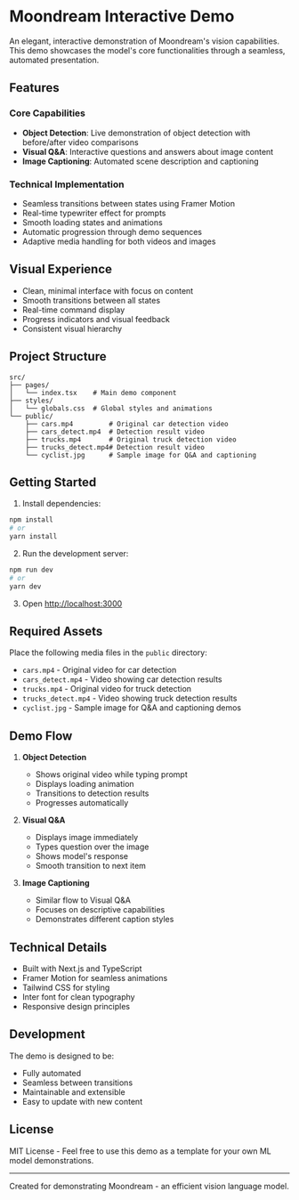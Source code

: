 # Moondream Interactive Demo

An elegant, interactive demonstration of Moondream's vision capabilities. This demo showcases the model's core functionalities through a seamless, automated presentation.

## Features

### Core Capabilities
- **Object Detection**: Live demonstration of object detection with before/after video comparisons
- **Visual Q&A**: Interactive questions and answers about image content
- **Image Captioning**: Automated scene description and captioning

### Technical Implementation
- Seamless transitions between states using Framer Motion
- Real-time typewriter effect for prompts
- Smooth loading states and animations
- Automatic progression through demo sequences
- Adaptive media handling for both videos and images

## Visual Experience

- Clean, minimal interface with focus on content
- Smooth transitions between all states
- Real-time command display
- Progress indicators and visual feedback
- Consistent visual hierarchy

## Project Structure

```
src/
├── pages/
│   └── index.tsx    # Main demo component
├── styles/
│   └── globals.css  # Global styles and animations
└── public/
    ├── cars.mp4         # Original car detection video
    ├── cars_detect.mp4  # Detection result video
    ├── trucks.mp4       # Original truck detection video
    ├── trucks_detect.mp4# Detection result video
    └── cyclist.jpg      # Sample image for Q&A and captioning
```

## Getting Started

1. Install dependencies:
```bash
npm install
# or
yarn install
```

2. Run the development server:
```bash
npm run dev
# or
yarn dev
```

3. Open [http://localhost:3000](http://localhost:3000)

## Required Assets

Place the following media files in the `public` directory:
- `cars.mp4` - Original video for car detection
- `cars_detect.mp4` - Video showing car detection results
- `trucks.mp4` - Original video for truck detection
- `trucks_detect.mp4` - Video showing truck detection results
- `cyclist.jpg` - Sample image for Q&A and captioning demos

## Demo Flow

1. **Object Detection**
   - Shows original video while typing prompt
   - Displays loading animation
   - Transitions to detection results
   - Progresses automatically

2. **Visual Q&A**
   - Displays image immediately
   - Types question over the image
   - Shows model's response
   - Smooth transition to next item

3. **Image Captioning**
   - Similar flow to Visual Q&A
   - Focuses on descriptive capabilities
   - Demonstrates different caption styles

## Technical Details

- Built with Next.js and TypeScript
- Framer Motion for seamless animations
- Tailwind CSS for styling
- Inter font for clean typography
- Responsive design principles

## Development

The demo is designed to be:
- Fully automated
- Seamless between transitions
- Maintainable and extensible
- Easy to update with new content

## License

MIT License - Feel free to use this demo as a template for your own ML model demonstrations.

---

Created for demonstrating Moondream - an efficient vision language model.